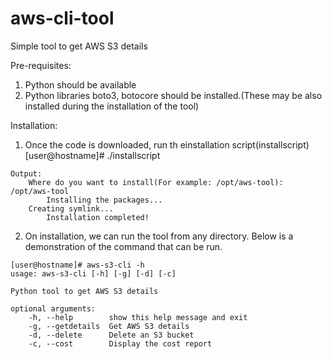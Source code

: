 # aws-cli-tool
Simple tool to get AWS S3 details

Pre-requisites:
  1. Python should be available
  2. Python libraries boto3, botocore should be installed.(These may be also installed during the installation of the tool)


Installation:
  1. Once the code is downloaded, run th einstallation script(installscript)
            [user@hostname]# ./installscript
	    
	Output:
	    Where do you want to install(For example: /opt/aws-tool): /opt/aws-tool
    	    Installing the packages...
	    Creating symlink...
    	    Installation completed!
	    
            
  2. On installation, we can run the tool from any directory. Below is a demonstration of the command that can be run.
    
  	[user@hostname]# aws-s3-cli -h
	usage: aws-s3-cli [-h] [-g] [-d] [-c]
	
	Python tool to get AWS S3 details
	
	optional arguments:
		-h, --help        show this help message and exit
		-g, --getdetails  Get AWS S3 details
		-d, --delete      Delete an S3 bucket
		-c, --cost        Display the cost report
